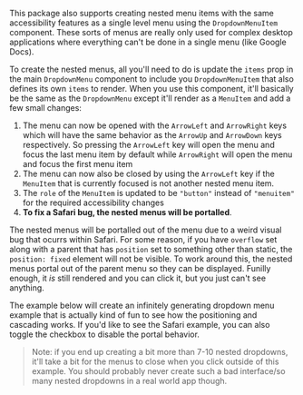 This package also supports creating nested menu items with the same
accessibility features as a single level menu using the `DropdownMenuItem`
component. These sorts of menus are really only used for complex desktop
applications where everything can't be done in a single menu (like Google Docs).

To create the nested menus, all you'll need to do is update the `items` prop in
the main `DropdownMenu` component to include you `DropdownMenuItem` that also
defines its own `items` to render. When you use this component, it'll basically
be the same as the `DropdownMenu` except it'll render as a `MenuItem` and add a
few small changes:

1. The menu can now be opened with the `ArrowLeft` and `ArrowRight` keys which
   will have the same behavior as the `ArrowUp` and `ArrowDown` keys
   respectively. So pressing the `ArrowLeft` key will open the menu and focus
   the last menu item by default while `ArrowRight` will open the menu and focus
   the first menu item
2. The menu can now also be closed by using the `ArrowLeft` key if the
   `MenuItem` that is currently focused is not another nested menu item.
3. The `role` of the `MenuItem` is updated to be `"button"` instead of
   `"menuitem"` for the required accessibility changes
4. **To fix a Safari bug, the nested menus will be portalled**.

The nested menus will be portalled out of the menu due to a weird visual bug
that ocurrs within Safari. For some reason, if you have `overflow` set along
with a parent that has `position` set to something other than static, the
`position: fixed` element will not be visible. To work around this, the nested
menus portal out of the parent menu so they can be displayed. Funilly enough, it
_is_ still rendered and you can click it, but you just can't see anything.

The example below will create an infinitely generating dropdown menu example
that is actually kind of fun to see how the positioning and cascading works. If
you'd like to see the Safari example, you can also toggle the checkbox to
disable the portal behavior.

> Note: if you end up creating a bit more than 7-10 nested dropdowns, it'll take
> a bit for the menus to close when you click outside of this example. You
> should probably never create such a bad interface/so many nested dropdowns in
> a real world app though.
